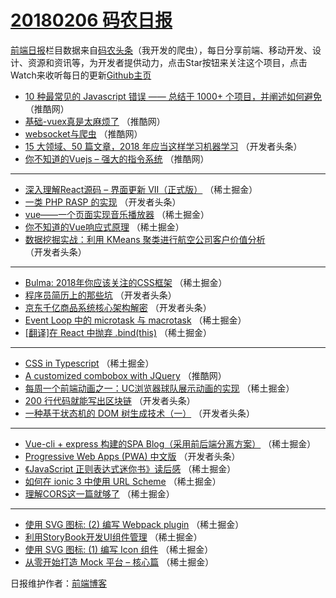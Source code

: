 # [20180206 码农日报](https://toutiao.qdkfweb.cn/date/2018/02/06)

[前端日报](https://qdkfweb.cn/c/news)栏目数据来自[码农头条](https://toutiao.qdkfweb.cn/)（我开发的爬虫），每日分享前端、移动开发、设计、资源和资讯等，为开发者提供动力，点击Star按钮来关注这个项目，点击Watch来收听每日的更新[Github主页](https://github.com/kujian/frontendDaily)
* [10 种最常见的 Javascript 错误 —— 总结于 1000+ 个项目，并阐述如何避免](https://toutiao.qdkfweb.cn/64562.html) （推酷网）
* [基础-vuex真是太麻烦了](https://toutiao.qdkfweb.cn/64563.html) （推酷网）
* [websocket与爬虫](https://toutiao.qdkfweb.cn/64559.html) （推酷网）
* [15 大领域、50 篇文章，2018 年应当这样学习机器学习](https://toutiao.qdkfweb.cn/64535.html) （开发者头条）
* [你不知道的Vuejs &#8211; 强大的指令系统](https://toutiao.qdkfweb.cn/64561.html) （推酷网）

***
* [深入理解React源码 &#8211; 界面更新 VII（正式版）](https://toutiao.qdkfweb.cn/64574.html) （稀土掘金）
* [一类 PHP RASP 的实现](https://toutiao.qdkfweb.cn/64538.html) （开发者头条）
* [vue——一个页面实现音乐播放器](https://toutiao.qdkfweb.cn/64527.html) （稀土掘金）
* [你不知道的Vue响应式原理](https://toutiao.qdkfweb.cn/64528.html) （稀土掘金）
* [数据挖掘实战：利用 KMeans 聚类进行航空公司客户价值分析](https://toutiao.qdkfweb.cn/64540.html) （开发者头条）

***
* [Bulma: 2018年你应该关注的CSS框架](https://toutiao.qdkfweb.cn/64523.html) （稀土掘金）
* [程序员简历上的那些坑](https://toutiao.qdkfweb.cn/64533.html) （开发者头条）
* [京东千亿商品系统核心架构解密](https://toutiao.qdkfweb.cn/64534.html) （开发者头条）
* [Event Loop 中的 microtask 与 macrotask](https://toutiao.qdkfweb.cn/64518.html) （稀土掘金）
* [[翻译]在 React 中抛弃 .bind(this)](https://toutiao.qdkfweb.cn/64519.html) （稀土掘金）

***
* [CSS in Typescript](https://toutiao.qdkfweb.cn/64529.html) （稀土掘金）
* [A customized combobox with JQuery](https://toutiao.qdkfweb.cn/64560.html) （推酷网）
* [每周一个前端动画之一：UC浏览器球队展示动画的实现](https://toutiao.qdkfweb.cn/64522.html) （稀土掘金）
* [200 行代码就能写出区块链](https://toutiao.qdkfweb.cn/64536.html) （开发者头条）
* [一种基于状态机的 DOM 树生成技术（一）](https://toutiao.qdkfweb.cn/64537.html) （开发者头条）

***
* [Vue-cli + express 构建的SPA Blog（采用前后端分离方案）](https://toutiao.qdkfweb.cn/64526.html) （稀土掘金）
* [Progressive Web Apps (PWA) 中文版](https://toutiao.qdkfweb.cn/64539.html) （开发者头条）
* [《JavaScript 正则表达式迷你书》读后感](https://toutiao.qdkfweb.cn/64530.html) （稀土掘金）
* [如何在 ionic 3 中使用 URL Scheme](https://toutiao.qdkfweb.cn/64520.html) （稀土掘金）
* [理解CORS这一篇就够了](https://toutiao.qdkfweb.cn/64521.html) （稀土掘金）

***
* [使用 SVG 图标: (2) 编写 Webpack plugin](https://toutiao.qdkfweb.cn/64531.html) （稀土掘金）
* [利用StoryBook开发UI组件管理](https://toutiao.qdkfweb.cn/64524.html) （稀土掘金）
* [使用 SVG 图标: (1) 编写 Icon 组件](https://toutiao.qdkfweb.cn/64532.html) （稀土掘金）
* [从零开始打造 Mock 平台 &#8211; 核心篇](https://toutiao.qdkfweb.cn/64525.html) （稀土掘金）

日报维护作者：[前端博客](https://qdkfweb.cn/) 